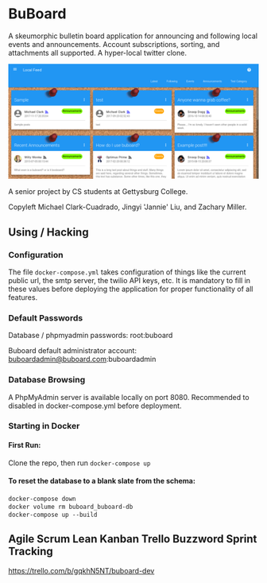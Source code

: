 # BuBoard
A skeumorphic bulletin board application for announcing and following local events and announcements. Account subscriptions, sorting, and attachments all supported. A hyper-local twitter clone.

![Buboard's desktop view](buboard.png)

A senior project by CS students at Gettysburg College.

Copyleft Michael Clark-Cuadrado, Jingyi 'Jannie' Liu, and Zachary Miller.

## Using / Hacking

### Configuration
The file `docker-compose.yml` takes configuration of things like the current public url, the smtp server, the twilio API keys, etc. It is mandatory to fill in these values before deploying the application for proper functionality of all features.  

### Default Passwords
Database / phpmyadmin passwords: root:buboard

Buboard default administrator account: buboardadmin@buboard.com:buboardadmin

### Database Browsing
A PhpMyAdmin server is available locally on port 8080. Recommended to disabled in docker-compose.yml before deployment.

### Starting in Docker
#### First Run:
Clone the repo, then run `docker-compose up`

#### To reset the database to a blank slate from the schema:
```
docker-compose down
docker volume rm buboard_buboard-db
docker-compose up --build
```
## Agile Scrum Lean Kanban Trello Buzzword Sprint Tracking
https://trello.com/b/gqkhN5NT/buboard-dev
